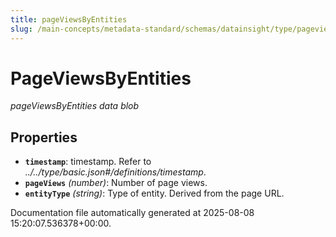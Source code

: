 ```yaml
---
title: pageViewsByEntities
slug: /main-concepts/metadata-standard/schemas/datainsight/type/pageviewsbyentities
---
```


# PageViewsByEntities

*pageViewsByEntities data blob*

## Properties

- **`timestamp`**: timestamp. Refer to *../../type/basic.json#/definitions/timestamp*.
- **`pageViews`** *(number)*: Number of page views.
- **`entityType`** *(string)*: Type of entity. Derived from the page URL.


Documentation file automatically generated at 2025-08-08 15:20:07.536378+00:00.
